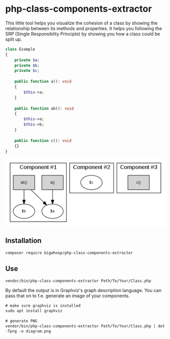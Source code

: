 # php-class-components-extractor

This little tool helps you visualize the cohesion of a class by showing the relationship between its methods and properties. It helps you following the SRP (Single Responsiblity Principle) by showing you how a class could be split up.

```php
class Example
{
    private $a;
    private $b;
    private $c;
    
    public function a(): void
    {
        $this->a;
    }
    
    public function ab(): void
    {
        $this->a;
        $this->b;
    }
    
    public function c(): void
    {}
}
```

![Example](/screenshot.png?raw=true "Example")

## Installation

    composer require bigwhoop/php-class-components-extractor
    
## Use

    vendor/bin/php-class-components-extractor Path/To/Your/Class.php
    
By default the output is in Graphviz's graph description language. You can pass that on to f.e. generate an image of your components.

    # make sure graphviz is installed
    sudo apt install graphviz
    
    # generate PNG
    vendor/bin/php-class-components-extractor Path/To/Your/Class.php | dot -Tpng -o diagram.png


